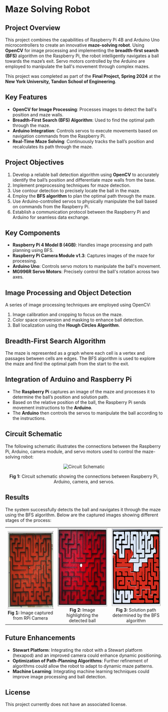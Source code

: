 # Maze Solving Robot

## Project Overview

This project combines the capabilities of Raspberry Pi 4B and Arduino Uno microcontrollers to create an innovative **maze-solving robot**. Using **OpenCV** for image processing and implementing the **breadth-first search (BFS)** algorithm on the Raspberry Pi, the robot intelligently navigates a ball towards the maze’s exit. Servo motors controlled by the Arduino are employed to manipulate the ball's movement through complex mazes.

This project was completed as part of the **Final Project, Spring 2024** at the **New York University, Tandon School of Engineering**.

## Key Features

- **OpenCV for Image Processing**: Processes images to detect the ball's position and maze walls.
- **Breadth-First Search (BFS) Algorithm**: Used to find the optimal path through the maze.
- **Arduino Integration**: Controls servos to execute movements based on navigation commands from the Raspberry Pi.
- **Real-Time Maze Solving**: Continuously tracks the ball’s position and recalculates its path through the maze.

## Project Objectives

1. Develop a reliable ball detection algorithm using **OpenCV** to accurately identify the ball’s position and differentiate maze walls from the base.
2. Implement preprocessing techniques for maze detection.
3. Use contour detection to precisely locate the ball in the maze.
4. Employ the **BFS algorithm** to plan the optimal path through the maze.
5. Use Arduino-controlled servos to physically manipulate the ball based on commands from the Raspberry Pi.
6. Establish a communication protocol between the Raspberry Pi and Arduino for seamless data exchange.

## Key Components

- **Raspberry Pi 4 Model B (4GB)**: Handles image processing and path planning using BFS.
- **Raspberry Pi Camera Module v1.3**: Captures images of the maze for processing.
- **Arduino Uno**: Controls servo motors to manipulate the ball's movement.
- **MG996R Servo Motors**: Precisely control the ball's rotation across two axes.

## Image Processing and Object Detection

A series of image processing techniques are employed using OpenCV:
1. Image calibration and cropping to focus on the maze.
2. Color space conversion and masking to enhance ball detection.
3. Ball localization using the **Hough Circles Algorithm**.

## Breadth-First Search Algorithm

The maze is represented as a graph where each cell is a vertex and passages between cells are edges. The BFS algorithm is used to explore the maze and find the optimal path from the start to the exit.

## Integration of Arduino and Raspberry Pi

- The **Raspberry Pi** captures an image of the maze and processes it to determine the ball’s position and solution path.
- Based on the relative position of the ball, the Raspberry Pi sends movement instructions to the **Arduino**.
- The **Arduino** then controls the servos to manipulate the ball according to the instructions.

## Circuit Schematic

The following schematic illustrates the connections between the Raspberry Pi, Arduino, camera module, and servo motors used to control the maze-solving robot:

<p align="center">
  <img src="path-to-circuit-schematic.png" alt="Circuit Schematic" width="400" height="400"/>
</p>

<p align="center">
  <b>Fig 1:</b> Circuit schematic showing the connections between Raspberry Pi, Arduino, camera, and servos.
</p>


## Results

The system successfully detects the ball and navigates it through the maze using the BFS algorithm. Below are the captured images showing different stages of the process:

<table>
  <tr>
    <td align="center" width="300">
      <img src="https://github.com/shantanu-ghodgaonkar/rPiUnoMazeSolver/blob/e052fe15d5a39fba4fd2f3ebe7bfc404883de492/images/img_rpicam.png" alt="Image from RPi Camera" width="250" height="250"/><br>
      <b>Fig 1:</b> Image captured from RPi Camera
    </td>
    <td align="center" width="300">
      <img src="https://github.com/shantanu-ghodgaonkar/rPiUnoMazeSolver/blob/e052fe15d5a39fba4fd2f3ebe7bfc404883de492/images/ball_highlight.png" alt="Detected Ball" width="250" height="250"/><br>
      <b>Fig 2:</b> Image highlighting the detected ball
    </td>
    <td align="center" width="300">
      <img src="https://github.com/shantanu-ghodgaonkar/rPiUnoMazeSolver/blob/e052fe15d5a39fba4fd2f3ebe7bfc404883de492/images/solution_path.png" alt="Solution Path" width="250" height="250"/><br>
      <b>Fig 3:</b> Solution path determined by the BFS algorithm
    </td>
  </tr>
</table>


## Future Enhancements

- **Stewart Platform**: Integrating the robot with a Stewart platform (hexapod) and an improved camera could enhance dynamic positioning.
- **Optimization of Path-Planning Algorithms**: Further refinement of algorithms could allow the robot to adapt to dynamic maze patterns.
- **Machine Learning**: Integrating machine learning techniques could improve image processing and ball detection.

## License

This project currently does not have an associated license.

